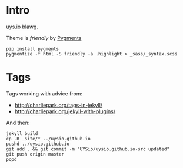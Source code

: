 # Intro

[uys.io blawg](http://essays.uys.io).

Theme is *friendly* by [Pygments](https://pypi.python.org/pypi/Pygments)

    pip install pygments
    pygmentize -f html -S friendly -a .highlight > _sass/_syntax.scss

# Tags

Tags working with advice from:

* http://charliepark.org/tags-in-jekyll/
* http://charliepark.org/jekyll-with-plugins/

And then:

    jekyll build
    cp -R _site/* ../uysio.github.io
    pushd ../uysio.github.io
    git add . && git commit -m "UYSio/uysio.github.io-src updated"
    git push origin master
    popd
